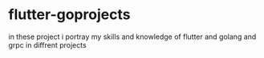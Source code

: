 # flutter-goprojects
in these project i portray my skills and knowledge of flutter and golang and grpc in diffrent projects 
